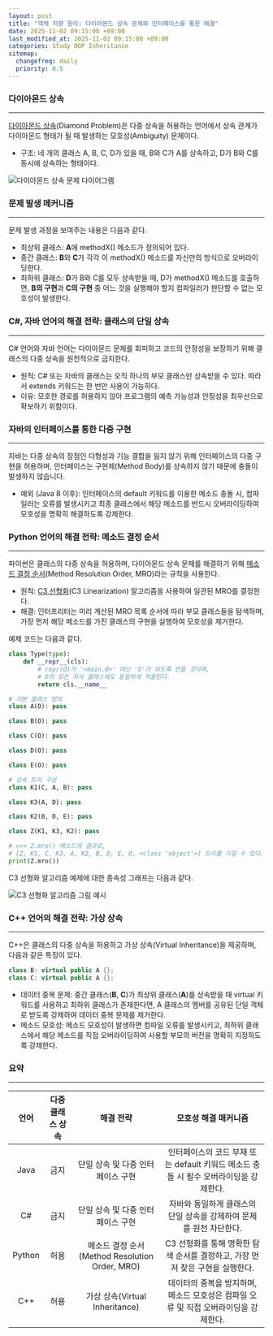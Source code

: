 ```yaml
---
layout: post
title: "객체 지향 원리: 다이아몬드 상속 문제와 인터페이스를 통한 해결"
date: 2025-11-02 09:15:00 +09:00
last_modified_at: 2025-11-02 09:15:00 +09:00
categories: Study OOP Inheritance
sitemap:
  changefreq: daily
  priority: 0.5
---
```


### 다이아몬드 상속
---
 [다이아몬드 상속][1](Diamond Problem)은 다중 상속을 허용하는 언어에서 상속 관계가 다이아몬드 형태가 될 때 발생하는 모호성(Ambiguity) 문제이다.

 * 구조: 네 개의 클래스 A, B, C, D가 있을 때, B와 C가 A를 상속하고, D가 B와 C를 동시에 상속하는 형태이다.

![다이아몬드 상속 문제 다이어그램](https://drive.google.com/thumbnail?id=1PkNm6YXBEhuKmoC00G7gZldBjfB5Qd8u&sz=w1000)

### 문제 발생 메커니즘
---
 문제 발생 과정을 보여주는 내용은 다음과 같다.

 * 최상위 클래스: **A**에 methodX() 메소드가 정의되어 있다.
 * 중간 클래스: **B**와 **C**가 각각 이 methodX() 메소드를 자신만의 방식으로 오버라이딩한다.
 * 최하위 클래스: **D**가 B와 C를 모두 상속받을 때, D가 methodX() 메소드를 호출하면, **B의 구현**과 **C의 구현** 중 어느 것을 실행해야 할지 컴파일러가 판단할 수 없는 모호성이 발생한다.

### C#, 자바 언어의 해결 전략: 클래스의 단일 상속
---
 C# 언어와 자바 언어는 다이아몬드 문제를 회피하고 코드의 안정성을 보장하기 위해 클래스의 다중 상속을 원천적으로 금지한다.

 * 원칙: C# 또는 자바의 클래스는 오직 하나의 부모 클래스만 상속받을 수 있다. 따라서 extends 키워드는 한 번만 사용이 가능하다.
 * 이유: 모호한 경로를 허용하지 않아 프로그램의 예측 가능성과 안정성을 최우선으로 확보하기 위함이다.

### 자바의 인터페이스를 통한 다중 구현
---
 자바는 다중 상속의 장점인 다형성과 기능 결합을 잃지 않기 위해 인터페이스의 다중 구현을 허용하며, 인터페이스는 구현체(Method Body)를 상속하지 않기 때문에 충돌이 발생하지 않습니다.

 * 예외 (Java 8 이후): 인터페이스의 default 키워드를 이용한 메소드 충돌 시, 컴파일러는 오류를 발생시키고 최종 클래스에서 해당 메소드를 반드시 오버라이딩하여 모호성을 명확히 해결하도록 강제한다.

### Python 언어의 해결 전략: 메소드 결정 순서
---
 파이썬은 클래스의 다중 상속을 허용하며, 다이아몬드 상속 문제를 해결하기 위해 [메소드 결정 순서][2](Method Resolution Order, MRO)라는 규칙을 사용한다.

 * 원칙: [C3 선형화][3](C3 Linearization) 알고리즘을 사용하여 일관된 MRO를 결정한다.
 * 해결: 인터프리터는 미리 계산된 MRO 목록 순서에 따라 부모 클래스들을 탐색하며, 가장 먼저 해당 메소드를 가진 클래스의 구현을 실행하여 모호성을 제거한다.

 예제 코드는 다음과 같다.

```python
class Type(type):
    def __repr__(cls):
        # repr(O)가 '<main.O>' 대신 'O'가 되도록 만들 것이며,
        # O의 모든 자식 클래스에도 동일하게 적용된다.
        return cls.__name__

# 기본 클래스 정의
class A(O): pass

class B(O): pass

class C(O): pass

class D(O): pass

class E(O): pass

# 상속 트리 구성
class K1(C, A, B): pass

class K3(A, D): pass

class K2(B, D, E): pass

class Z(K1, K3, K2): pass

# >>> Z.mro() 메소드의 결과로, 
# [Z, K1, C, K3, A, K2, B, D, E, O, <class 'object'>] 트리를 가질 수 있다.
print(Z.mro())
```

 C3 선형화 알고리즘 예제에 대한 종속성 그래프는 다음과 같다.

![C3 선형화 알고리즘 그림 예시](https://drive.google.com/thumbnail?id=1sHWJI9y3m228sd0UK8r0ShhU9OiGWBou&sz=w1000)

### C++ 언어의 해결 전략: 가상 상속
---
 C++은 클래스의 다중 상속을 허용하고 가상 상속(Virtual Inheritance)을 제공하며, 다음과 같은 특징이 있다.

```C++
class B: virtual public A {};
class C: virtual public A {};
```

 * 데이터 중복 문제: 중간 클래스(**B**, **C**)가 최상위 클래스(**A**)를 상속받을 때 virtual 키워드를 사용하고 최하위 클래스가 존재한다면, A 클래스의 멤버를 공유된 단일 객체로 받도록 강제하여 데이터 중복 문제를 제거한다.
 * 메소드 모호성: 메소드 모호성이 발생하면 컴파일 오류를 발생시키고, 최하위 클래스에서 해당 메소드를 직접 오버라이딩하여 사용할 부모의 버전을 명확히 지정하도록 강제한다.

### 요약
--- 

|언어|다중 클래스 상속|해결 전략|모호성 해결 매커니즘|
|:---:|:---:|:---:|:---:|
|Java|금지|단일 상속 및 다중 인터페이스 구현|인터페이스의 코드 부재 또는 default 키워드 메소드 충돌 시 필수 오버라이딩을 강제한다.|
|C#|금지|단일 상속 및 다중 인터페이스 구현|자바와 동일하게 클래스의 단일 상속을 강제하여 문제를 원천 차단한다.|
|Python|허용|메소드 결정 순서(Method Resolution Order, MRO)|C3 선형화를 통해 명확한 탐색 순서를 결정하고, 가장 먼저 찾은 구현을 실행한다.|
|C++|허용|가상 상속(Virtual Inheritance)|데이터의 중복을 방지하며, 메소드 모호성은 컴파일 오류 및 직접 오버라이딩을 강제한다.|

 [1]: https://en.wikipedia.org/wiki/Multiple_inheritance "복잡성과 모호성이 증가하는 다중 상속에서의 문제를 일컫는다."
 [2]: https://www.python.org/download/releases/2.3/mro/ "간단하게 메소드 인터프리팅 순서에 대한 규칙을 의미한다."
 [3]: https://handwiki.org/wiki/C3_linearization "클래스의 선형화를 계산하기 위한 분할 정복 방식은 알고리즘을 재귀적으로 호출하여 병합 서브루틴에 대한 부모 클래스의 선형화를 찾을 수 있다. 그러나 이로 인해 순환 클래스 계층 구조가 있는 경우 무한 루프 재귀가 발생한다. 이러한 주기를 감지하고 무한 재귀를 중단하려면 재귀 호출은 캐시 또는 메모리화를 통해 이전 인수로의 재진입으로 보호하는 알고리즘을 말한다."
 [4]: https://en.wikipedia.org/wiki/Virtual_inheritance "기본 클래스의 멤버 변수 복사본 하나만 자식 클래스에 상속되도록 하는 방법이다."
